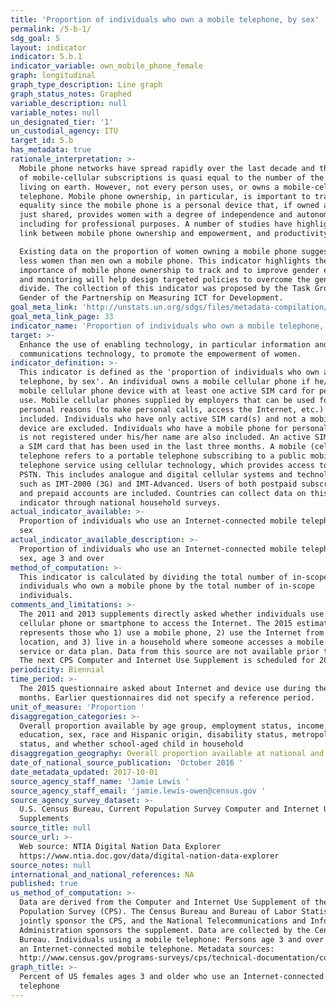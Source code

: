 ```yaml
---
title: 'Proportion of individuals who own a mobile telephone, by sex'
permalink: /5-b-1/
sdg_goal: 5
layout: indicator
indicator: 5.b.1
indicator_variable: own_mobile_phone_female
graph: longitudinal
graph_type_description: Line graph
graph_status_notes: Graphed
variable_description: null
variable_notes: null
un_designated_tier: '1'
un_custodial_agency: ITU
target_id: 5.b
has_metadata: true
rationale_interpretation: >-
  Mobile phone networks have spread rapidly over the last decade and the number
  of mobile-cellular subscriptions is quasi equal to the number of the people
  living on earth. However, not every person uses, or owns a mobile-cellular
  telephone. Mobile phone ownership, in particular, is important to track gender
  equality since the mobile phone is a personal device that, if owned and not
  just shared, provides women with a degree of independence and autonomy,
  including for professional purposes. A number of studies have highlighted the
  link between mobile phone ownership and empowerment, and productivity growth. 

  Existing data on the proportion of women owning a mobile phone suggest that
  less women than men own a mobile phone. This indicator highlights the
  importance of mobile phone ownership to track and to improve gender equality,
  and monitoring will help design targeted policies to overcome the gender
  divide. The collection of this indicator was proposed by the Task Group on
  Gender of the Partnership on Measuring ICT for Development.
goal_meta_link: 'http://unstats.un.org/sdgs/files/metadata-compilation/Metadata-Goal-5.pdf'
goal_meta_link_page: 33
indicator_name: 'Proportion of individuals who own a mobile telephone, by sex'
target: >-
  Enhance the use of enabling technology, in particular information and
  communications technology, to promote the empowerment of women.
indicator_definition: >-
  This indicator is defined as the 'proportion of individuals who own a mobile
  telephone, by sex'. An individual owns a mobile cellular phone if he/she has a
  mobile cellular phone device with at least one active SIM card for personal
  use. Mobile cellular phones supplied by employers that can be used for
  personal reasons (to make personal calls, access the Internet, etc.) are
  included. Individuals who have only active SIM card(s) and not a mobile phone
  device are excluded. Individuals who have a mobile phone for personal use that
  is not registered under his/her name are also included. An active SIM card is
  a SIM card that has been used in the last three months. A mobile (cellular)
  telephone refers to a portable telephone subscribing to a public mobile
  telephone service using cellular technology, which provides access to the
  PSTN. This includes analogue and digital cellular systems and technologies
  such as IMT-2000 (3G) and IMT-Advanced. Users of both postpaid subscriptions
  and prepaid accounts are included. Countries can collect data on this
  indicator through national household surveys.
actual_indicator_available: >-
  Proportion of individuals who use an Internet-connected mobile telephone, by
  sex
actual_indicator_available_description: >-
  Proportion of individuals who use an Internet-connected mobile telephone, by
  sex, age 3 and over
method_of_computation: >-
  This indicator is calculated by dividing the total number of in-scope
  individuals who own a mobile phone by the total number of in-scope
  individuals.
comments_and_limitations: >-
  The 2011 and 2013 supplements directly asked whether individuals use a
  cellular phone or smartphone to access the Internet. The 2015 estimate
  represents those who 1) use a mobile phone, 2) use the Internet from any
  location, and 3) live in a household where someone accesses a mobile Internet
  service or data plan. Data from this source are not available prior to 2011.
  The next CPS Computer and Internet Use Supplement is scheduled for 2017-11.
periodicity: Biennial
time_period: >-
  The 2015 questionnaire asked about Internet and device use during the past 6
  months. Earlier questionnaires did not specify a reference period. 
unit_of_measure: 'Proportion '
disaggregation_categories: >-
  Overall proportion available by age group, employment status, income,
  education, sex, race and Hispanic origin, disability status, metropolitan
  status, and whether school-aged child in household 
disaggregation_geography: Overall proportion available at national and state levels
date_of_national_source_publication: 'October 2016 '
date_metadata_updated: 2017-10-01
source_agency_staff_name: 'Jamie Lewis '
source_agency_staff_email: 'jamie.lewis-owen@census.gov '
source_agency_survey_dataset: >-
  U.S. Census Bureau, Current Population Survey Computer and Internet Use
  Supplements 
source_title: null
source_url: >-
  Web source: NTIA Digital Nation Data Explorer
  https://www.ntia.doc.gov/data/digital-nation-data-explorer 
source_notes: null
international_and_national_references: NA
published: true
us_method_of_computation: >-
  Data are derived from the Computer and Internet Use Supplement of the Current
  Population Survey (CPS). The Census Bureau and Bureau of Labor Statistics
  jointly sponsor the CPS, and the National Telecommunications and Information
  Administration sponsors the supplement. Data are collected by the Census
  Bureau. Individuals using a mobile telephone: Persons age 3 and over who use
  an Internet-connected mobile telephone. Metadata sources:
  http://www.census.gov/programs-surveys/cps/technical-documentation/complete.html
graph_title: >-
  Percent of US females ages 3 and older who use an Internet-connected mobile
  telephone
---
```

